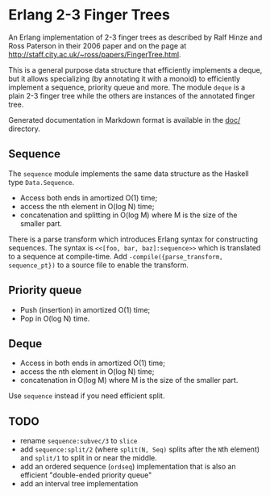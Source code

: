 Erlang 2-3 Finger Trees
=======================

An Erlang implementation of 2-3 finger trees as described by Ralf Hinze and
Ross Paterson in their 2006 paper and on the page at
http://staff.city.ac.uk/~ross/papers/FingerTree.html.

This is a general purpose data structure that efficiently implements a deque,
but it allows specializing (by annotating it with a monoid) to efficiently
implement a sequence, priority queue and more. The module `deque` is a plain
2-3 finger tree while the others are instances of the annotated finger tree.

Generated documentation in Markdown format is available in the [doc/](doc/)
directory.

Sequence
--------

The `sequence` module implements the same data structure as the Haskell type
`Data.Sequence`.

* Access both ends in amortized O(1) time;
* access the nth element in O(log N) time;
* concatenation and splitting in O(log M) where M is the size of the smaller
  part.

There is a parse transform which introduces Erlang syntax for constructing
sequences. The syntax is `<<[foo, bar, baz]:sequence>>` which is translated
to a sequence at compile-time. Add `-compile({parse_transform, sequence_pt})`
to a source file to enable the transform.

Priority queue
--------------

* Push (insertion) in amortized O(1) time;
* Pop in O(log N) time.

Deque
-----

* Access in both ends in amortized O(1) time;
* access the nth element in O(log N) time;
* concatenation in O(log M) where M is the size of the smaller part.

Use `sequence` instead if you need efficient split.

TODO
----

* rename `sequence:subvec/3` to `slice`
* add `sequence:split/2` (where `split(N, Seq)` splits after the `N`th element)
  and `split/1` to split in or near the middle.
* add an ordered sequence (`ordseq`) implementation that is also an efficient
  "double-ended priority queue"
* add an interval tree implementation
